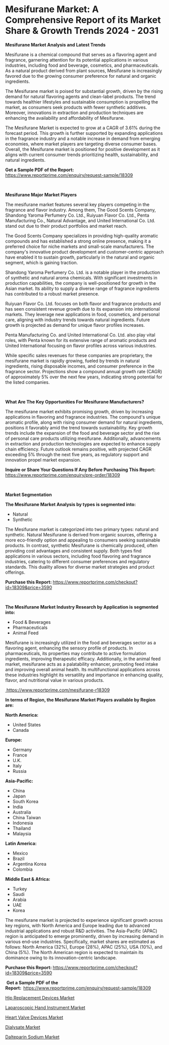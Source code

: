 <p><h1>Mesifurane Market: A Comprehensive Report of its Market Share & Growth Trends 2024 - 2031</h1></p><p><strong>Mesifurane Market Analysis and Latest Trends</strong></p>
<p><p>Mesifurane is a chemical compound that serves as a flavoring agent and fragrance, garnering attention for its potential applications in various industries, including food and beverage, cosmetics, and pharmaceuticals. As a natural product derived from plant sources, Mesifurane is increasingly favored due to the growing consumer preference for natural and organic ingredients.</p><p>The Mesifurane market is poised for substantial growth, driven by the rising demand for natural flavoring agents and clean-label products. The trend towards healthier lifestyles and sustainable consumption is propelling the market, as consumers seek products with fewer synthetic additives. Moreover, innovations in extraction and production techniques are enhancing the availability and affordability of Mesifurane.</p><p>The Mesifurane Market is expected to grow at a CAGR of 3.61% during the forecast period. This growth is further supported by expanding applications in the fragrance industry and a notable increase in demand from emerging economies, where market players are targeting diverse consumer bases. Overall, the Mesifurane market is positioned for positive development as it aligns with current consumer trends prioritizing health, sustainability, and natural ingredients.</p></p>
<p><strong>Get a Sample PDF of the Report:&nbsp;</strong> <a href="https://www.reportprime.com/enquiry/request-sample/18309?utm_campaign=1082&utm_medium=2&utm_source=Github&utm_content=ia&utm_term=21112024&utm_id=mesifurane">https://www.reportprime.com/enquiry/request-sample/18309</a></p>
<p>&nbsp;</p>
<p><strong>Mesifurane Major Market Players</strong></p>
<p><p>The mesifurane market features several key players competing in the fragrance and flavor industry. Among them, The Good Scents Company, Shandong Yaroma Perfumery Co. Ltd., Ruiyuan Flavor Co. Ltd., Penta Manufacturing Co., Natural Advantage, and United International Co. Ltd. stand out due to their product portfolios and market reach.</p><p>The Good Scents Company specializes in providing high-quality aromatic compounds and has established a strong online presence, making it a preferred choice for niche markets and small-scale manufacturers. The company's innovative product development and customer-centric approach have enabled it to sustain growth, particularly in the natural and organic segment, which is gaining traction.</p><p>Shandong Yaroma Perfumery Co. Ltd. is a notable player in the production of synthetic and natural aroma chemicals. With significant investments in production capabilities, the company is well-positioned for growth in the Asian market. Its ability to supply a diverse range of fragrance ingredients has contributed to a robust market presence.</p><p>Ruiyuan Flavor Co. Ltd. focuses on both flavor and fragrance products and has seen consistent revenue growth due to its expansion into international markets. They leverage new applications in food, cosmetics, and personal care, aligning with industry trends towards natural ingredients. Future growth is projected as demand for unique flavor profiles increases.</p><p>Penta Manufacturing Co. and United International Co. Ltd. also play vital roles, with Penta known for its extensive range of aromatic products and United International focusing on flavor profiles across various industries. </p><p>While specific sales revenues for these companies are proprietary, the mesifurane market is rapidly growing, fueled by trends in natural ingredients, rising disposable incomes, and consumer preference in the fragrance sector. Projections show a compound annual growth rate (CAGR) of approximately 5% over the next few years, indicating strong potential for the listed companies.</p></p>
<p>&nbsp;</p>
<p><strong>What Are The Key Opportunities For Mesifurane Manufacturers?</strong></p>
<p><p>The mesifurane market exhibits promising growth, driven by increasing applications in flavoring and fragrance industries. The compound's unique aromatic profile, along with rising consumer demand for natural ingredients, positions it favorably amid the trend towards sustainability. Key growth trends include the expansion of the food and beverage sector and the rise of personal care products utilizing mesifurane. Additionally, advancements in extraction and production technologies are expected to enhance supply chain efficiency. Future outlook remains positive, with projected CAGR exceeding 5% through the next five years, as regulatory support and innovation propel market expansion.</p></p>
<p><strong>Inquire or Share Your Questions If Any Before Purchasing This Report:</strong> <a href="https://www.reportprime.com/enquiry/pre-order/18309?utm_campaign=1082&utm_medium=2&utm_source=Github&utm_content=ia&utm_term=21112024&utm_id=mesifurane">https://www.reportprime.com/enquiry/pre-order/18309</a></p>
<p>&nbsp;</p>
<p><strong>Market Segmentation</strong></p>
<p><strong>The Mesifurane Market Analysis by types is segmented into:</strong></p>
<p><ul><li>Natural</li><li>Synthetic</li></ul></p>
<p><p>The Mesifurane market is categorized into two primary types: natural and synthetic. Natural Mesifurane is derived from organic sources, offering a more eco-friendly option and appealing to consumers seeking sustainable products. In contrast, synthetic Mesifurane is chemically produced, often providing cost advantages and consistent supply. Both types find applications in various sectors, including food flavoring and fragrance industries, catering to different consumer preferences and regulatory standards. This duality allows for diverse market strategies and product offerings.</p></p>
<p><strong>Purchase this Report:&nbsp;</strong><a href="https://www.reportprime.com/checkout?id=18309&price=3590&utm_campaign=1082&utm_medium=2&utm_source=Github&utm_content=ia&utm_term=21112024&utm_id=mesifurane">https://www.reportprime.com/checkout?id=18309&price=3590</a></p>
<p>&nbsp;</p>
<p><strong>The Mesifurane Market Industry Research by Application is segmented into:</strong></p>
<p><ul><li>Food & Beverages</li><li>Pharmaceuticals</li><li>Animal Feed</li></ul></p>
<p><p>Mesifurane is increasingly utilized in the food and beverages sector as a flavoring agent, enhancing the sensory profile of products. In pharmaceuticals, its properties may contribute to active formulation ingredients, improving therapeutic efficacy. Additionally, in the animal feed market, mesifurane acts as a palatability enhancer, promoting feed intake and improving overall animal health. Its multifunctional applications across these industries highlight its versatility and importance in enhancing quality, flavor, and nutritional value in various products.</p></p>
<p><a href="https://www.reportprime.com/mesifurane-r18309?utm_campaign=1082&utm_medium=2&utm_source=Github&utm_content=ia&utm_term=21112024&utm_id=mesifurane">&nbsp;https://www.reportprime.com/mesifurane-r18309</a></p>
<p><strong>In terms of Region, the Mesifurane Market Players available by Region are:</strong></p>
<p>
    <p> <strong> North America: </strong>
        <ul>
            <li>United States</li>
            <li>Canada</li>
        </ul>
        </p> 
    <p> <strong> Europe: </strong>
        <ul>
            <li>Germany</li>
            <li>France</li>
            <li>U.K.</li>
            <li>Italy</li>
            <li>Russia</li>
        </ul>
        </p> 
    <p> <strong> Asia-Pacific: </strong>
        <ul>
            <li>China</li>
            <li>Japan</li>
            <li>South Korea</li>
            <li>India</li>
            <li>Australia</li>
            <li>China Taiwan</li>
            <li>Indonesia</li>
            <li>Thailand</li>
            <li>Malaysia</li>
        </ul>
        </p> 
    <p> <strong> Latin America: </strong>
        <ul>
            <li>Mexico</li>
            <li>Brazil</li>
            <li>Argentina Korea</li>
            <li>Colombia</li>
        </ul>
        </p> 
    <p> <strong> Middle East & Africa: </strong>
        <ul>
            <li>Turkey</li>
            <li>Saudi</li>
            <li>Arabia</li>
            <li>UAE</li>
            <li>Korea</li>
        </ul>
    </p>
    </p>
<p><p>The mesifurane market is projected to experience significant growth across key regions, with North America and Europe leading due to advanced industrial applications and robust R&D activities. The Asia-Pacific (APAC) region is anticipated to emerge prominently, driven by increasing demand in various end-use industries. Specifically, market shares are estimated as follows: North America (32%), Europe (28%), APAC (25%), USA (10%), and China (5%). The North American region is expected to maintain its dominance owing to its innovation-centric landscape.</p></p>
<p><strong>Purchase this Report: </strong><a href="https://www.reportprime.com/checkout?id=18309&price=3590&utm_campaign=1082&utm_medium=2&utm_source=Github&utm_content=ia&utm_term=21112024&utm_id=mesifurane">https://www.reportprime.com/checkout?id=18309&price=3590</a></p>
<p>&nbsp;<strong>Get a Sample PDF of the Report:&nbsp;&nbsp;</strong><a href="https://www.reportprime.com/enquiry/request-sample/18309?utm_campaign=1082&utm_medium=2&utm_source=Github&utm_content=ia&utm_term=21112024&utm_id=mesifurane">https://www.reportprime.com/enquiry/request-sample/18309</a></p>
<p><strong></strong></p>
<p><p><a href="https://www.linkedin.com/pulse/study-hip-replacement-devices-market-projectinga-cagrof-45-tdtte?utm_campaign=1082&utm_medium=2&utm_source=Github&utm_content=ia&utm_term=21112024&utm_id=mesifurane">Hip Replacement Devices Market</a></p><p><a href="https://www.linkedin.com/pulse/resilient-growth-expected-global-laparoscopic-hand-instrument-mf9we?utm_campaign=1082&utm_medium=2&utm_source=Github&utm_content=ia&utm_term=21112024&utm_id=mesifurane">Laparoscopic Hand Instrument Market</a></p><p><a href="https://www.linkedin.com/pulse/global-heart-valve-devices-market-size-2024-2031-insights-olefe?utm_campaign=1082&utm_medium=2&utm_source=Github&utm_content=ia&utm_term=21112024&utm_id=mesifurane">Heart Valve Devices Market</a></p><p><a href="https://issuu.com/reportprime-2/docs/dialysate-market-size-2030.pptx_3d7601d2fe9648?utm_campaign=1082&utm_medium=2&utm_source=Github&utm_content=ia&utm_term=21112024&utm_id=mesifurane">Dialysate Market</a></p><p><a href="https://issuu.com/reportprime-2/docs/dalteparin-sodium-market-size-2030._298c772af23904?utm_campaign=1082&utm_medium=2&utm_source=Github&utm_content=ia&utm_term=21112024&utm_id=mesifurane">Dalteparin Sodium Market</a></p></p>